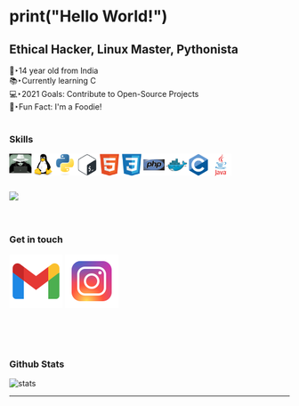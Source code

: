 
# print("Hello World!")
## Ethical Hacker, Linux Master, Pythonista

👦‣14 year old from India  
📚‣Currently learning C  
💻‣2021 Goals: Contribute to Open-Source Projects  
🍟‣Fun Fact: I'm a Foodie!  
<br />
### Skills
[<img align="left" alt="whitehat" width="40px" src="icons/whitehat.jpg" />][a]
[<img align="left" alt="linux" width="40px" src="icons/linux.svg" />][a]
[<img align="left" alt="python" width="40px" src="icons/python.svg" />][a]
[<img align="left" alt="bash" width="40px" src="icons/bash.svg" />][a]
[<img align="left" alt="html" width="40px" src="icons/html.svg" />][a]
[<img align="left" alt="css" width="40px" src="icons/css.svg" />][a]
[<img align="left" alt="php" width="40px" src="icons/php.svg" />][a]
[<img align="left" alt="docker" width="40px" src="icons/docker.svg" />][a]
[<img align="left" alt="c" width="40px" src="icons/c.svg" />][a]
[<img align="left" alt="java" width="40px" src="icons/java.svg" />][a]
<br />
<br />
<br />
<br />
<img height="150em" src="https://github-readme-stats.vercel.app/api/top-langs/?username=arav00&exclude_repo=KNN-Image-Classification&show_icons=true&hide_border=true&layout=compact&langs_count=10"/>
<br />
<br />
<br />
### Get in touch

<a href="mailto:aravbudhiraja2@gmail.com"><img src="icons/mail.png" ></a>
<a href="https://instagram.com/arav.06"><img src="icons/ig.png" ></a>

<br />
<br />
<br />

### Github Stats
<img alt="stats" src="https://github-readme-stats.vercel.app/api?username=arav00&show_icons=true&hide_border=true" />

***

[a]:#

